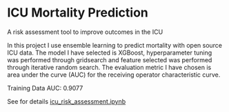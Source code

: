 # ICU Mortality Prediction
A risk assessment tool to improve outcomes in the ICU

In this project I use ensemble learning to predict mortality with open source ICU data. The model I have selected is XGBoost, 
hyperparameter tuning was performed through gridsearch and feature selected was performed through iterative random search.
The evaluation metric I have chosen is area under the curve (AUC) for the receiving operator characteristic curve.

Training Data AUC: 0.9077

See  for details [icu_risk_assessment.ipynb](https://github.com/Gabriel-Aspen/icu/blob/main/icu_risk_assessment.ipynb)
